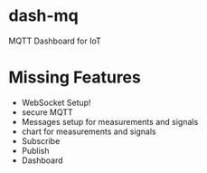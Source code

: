 # dash-mq
MQTT Dashboard for IoT

# Missing Features
- WebSocket Setup!
- secure MQTT
- Messages setup for measurements and signals
- chart for measurements and signals
- Subscribe
- Publish
- Dashboard